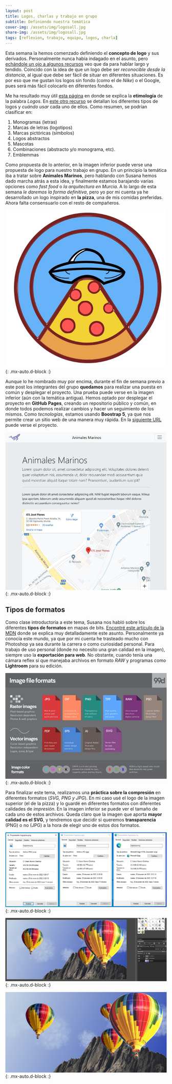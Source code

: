 ```yaml
---
layout: post
title: Logos, charlas y trabajo en grupo
subtitle: Definiendo nuestra temática
cover-img: /assets/img/logosall.jpg
share-img: /assets/img/logosall.jpg
tags: [reflexion, trabajo, equipo, logos, charla]
---
```


Esta semana la hemos comenzado definiendo el **concepto de logo** y sus derivados. Personalmente nunca había indagado en el asunto, pero [echándole un ojo a algunos recursos](https://www.planetapixel.com/clases-o-tipos-de-logotipos/) veo que da para hablar largo y tendido. Coincido con la idea de que un logo debe ser *reconocible desde la distancia*, al igual que debe ser fácil de situar en diferentes situaciones. Es por eso que me gustan los logos sin fondo (como el de *Nike*) o el Google, pues será más fácil colocarlo en diferentes fondos.

Me ha resultado muy útil [esta página](https://www.significados.com/logos/) en donde se explica la **etimología** de la palabra *Logos*. En [este otro recurso](https://99designs.es/blog/tips/types-of-logos/) se detallan los diferentes tipos de logos y *cuándo usar* cada uno de ellos. Como resumen, se podrían clasificar en:

1) Monogramas (letras)
2) Marcas de letras (logotipos)
3) Marcas pictóricas (símbolos)
4) Logos abstractos
5) Mascotas
6) Combinaciones (abstracto y/o monograma, etc).
7) Emblemmas 

Como propuesta de lo anterior, en la imagen inferior puede verse una propuesta de logo para nuestro trabajo en grupo. En un principio la temática iba a tratar sobre **Animales Marinos**, pero hablando con Susana hemos dado marcha atrás a esta idea, y finalmente estamos barajando varias opciones como *fast food* o *la arquitectura en Murcia*. A lo largo de esta semana *le daremos la forma definitiva*, pero yo por mi cuenta ya he desarrollado un logo inspirado en **la pizza**, una de mis comidas preferidas. Ahora falta consensuarlo con el resto de compañeros.

![Logo Pizza](/assets/img/logopizza.JPG){: .mx-auto.d-block :}

Aunque lo he nombrado muy por encima, durante el fin de semana previo a este post los integrantes del grupo **quedamos** para realizar una puesta en común y desplegar el proyecto. Una prueba puede verse en la imagen inferior (aún con la temática antigua). Hemos optado por desplegar el proyecto en **GitHub Pages**, creando un repositorio público y común, en donde todos podemos realizar cambios y hacer un seguimiento de los mismos. Como *tecnologías*, estamos usando **Boostrap 5**, ya que nos permite crear un sitio web de una manera muy rápida. En la [siguiente URL](https://jorgegomezcarrillo.github.io/proyecto-design/) puede verse el proyecto.

![Home Animales Marinos](/assets/img/indexanimales.JPG){: .mx-auto.d-block :}

## Tipos de formatos

Como clase introductoria a este tema, Susana nos habló sobre los diferentes **tipos de formatos** en mapas de bits. [Encontré este artículo de la MDN](https://developer.mozilla.org/en-US/docs/Web/Media/Formats/Image_types) donde se explica muy detalladamente este asunto. Personalmente ya conocía este mundo, ya que por mi cuenta he trasteado mucho con Photoshop ya sea durante la carrera o como curiosidad personal. Para trabajo de uso personal (donde no necesito una gran calidad en la imagen), siempre uso la **exportación para web**. No obstante, cuando tenía una cámara reflex sí que manejaba archivos en formato *RAW* y programas como **Lightroom** para su edición.

![Tipos de formatos](/assets/img/typesformat.jpg){: .mx-auto.d-block :}

Para finalizar este tema, realizamos una **práctica sobre la compresión** en diferentes formatos (*SVG, PNG y JPG*). En mi caso usé el logo de la imagen superior (el de la pizza) y lo guardé en diferentes formatos con diferentes calidades de *impresión*. En la imagen inferior se puede ver el tamaño de cada uno de estos archivos. Queda claro que la imagen que aporta **mayor calidad es el SVG**, y tendremos que decidir si queremos **transparencia** (PNG) o no (JPG) a la hora de elegir uno de estos dos formatos.

![Comparación formatos](/assets/img/comparacionf.JPG){: .mx-auto.d-block :}

![Globos Gimp](/assets/img/globosgimp.JPG){: .mx-auto.d-block :}

![Globos](/assets/img/globos.jpg){: .mx-auto.d-block :}
